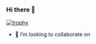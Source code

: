 ### Hi there 👋

[![trophy](https://github-profile-trophy.vercel.app/?username=ryo-ma)](https://github.com/ryo-ma/github-profile-trophy)


- 👯 I’m looking to collaborate on



<!--
**MaximilianoBz/MaximilianoBz** is a ✨ _special_ ✨ repository because its `README.md` (this file) appears on your GitHub profile.



- 🔭 I’m currently working on ...
- 🌱 I’m currently learning ...
- 👯 I’m looking to collaborate on ...
- 🤔 I’m looking for help with ...
- 💬 Ask me about ...
- 📫 How to reach me: ...
- 😄 Pronouns: ...
- ⚡ Fun fact: ...
-->
